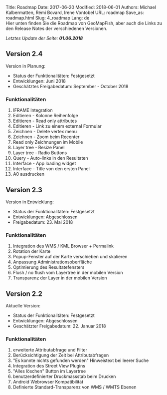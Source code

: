 Title: Roadmap
Date: 2017-06-20
Modified: 2018-06-01
Authors: Michael Kalbermatten, Rémi Bovard, Irene Vontobel
URL: roadmap
Save_as: roadmap.html
Slug: 4_roadmap
Lang: de
<br />
Hier unten finden Sie die Roadmap von GeoMapFish, aber auch die Links zu den Release Notes der verschiedenen Versionen.

*Letztes Update der Seite: **01.06.2018***

## Version 2.4

Version in Planung:

* Status der Funktionalitäten: Festgesetzt
* Entwicklungen: Juni 2018
* Geschätztes Freigabedatum: September - October 2018

### Funktionalitäten

1. IFRAME Integration
2. Editieren - Kolonne Reihenfolge
3. Editieren - Read only attributes
4. Editieren - Link zu einem external Formular
5. Zeichnen - Delete vertex menu
6. Zeichnen - Zoom beim Recenter
7. Read only Zeichnungen im Mobile
8. Layer tree - Resize Panel
9. Layer tree - Radio Buttons
10. Query - Auto-links in den Resultaten
11. Interface - App loading widget
12. Interface - Title von den ersten Panel
13. A0 ausdrucken

## Version 2.3

Version in Entwicklung:

* Status der Funktionalitäten: Festgesetzt
* Entwicklungen: Abgeschlossen
* Freigabedatum: 23. Mai 2018

### Funktionalitäten

1. Integration des WMS / KML Browser + Permalink
2. Rotation der Karte
3. Popup-Fenster auf der Karte verschieben und skalieren
4. Anpassung Administrationsoberfläche
5. Optimierung des Resultatefensters
6. Flush / no flush vom Layertree in der mobilen Version
7. Transparenz der Layer in der mobilen Version

## Version 2.2

Aktuelle Version:

* Status der Funktionalitäten: Festgesetzt
* Entwicklungen: Abgeschlossen
* Geschätzter Freigabedatum: 22. Januar 2018

### Funktionalitäten

1. erweiterte Attributabfrage und Filter
2. Berücksichtigung der Zeit bei Attributabfragen
3. "Es konnte nichts gefunden werden" Hinweistext bei leerer Suche
4. Integration des Street View Plugins
5. "Alles löschen" Button im Layertree
6. benutzerdefinierter Druckmassstab beim Drucken
7. Android Webrowser Kompatibilität
8. Definierte Standard-Transparenz von WMS / WMTS Ebenen
